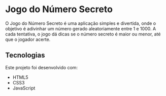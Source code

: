 ﻿# Jogo do Número Secreto

O Jogo do Número Secreto é uma aplicação simples e divertida, onde o objetivo é adivinhar um número gerado aleatoriamente entre 1 e 1000. A cada tentativa, o jogo dá dicas se o número secreto é maior ou menor, até que o jogador acerte.

## Tecnologias

Este projeto foi desenvolvido com:
- HTML5
- CSS3
- JavaScript
